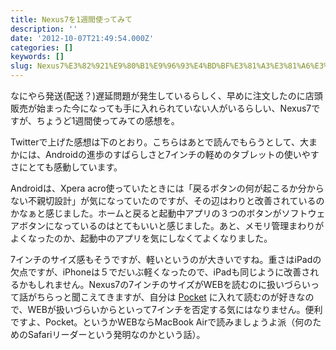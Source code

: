 ```yaml
---
title: Nexus7を1週間使ってみて
description: ''
date: '2012-10-07T21:49:54.000Z'
categories: []
keywords: []
slug: Nexus7%E3%82%921%E9%80%B1%E9%96%93%E4%BD%BF%E3%81%A3%E3%81%A6%E3%81%BF%E3%81%A6
---
```

なにやら発送(配送？)遅延問題が発生しているらしく、早めに注文したのに店頭販売が始まった今になっても手に入れられていない人がいるらしい、Nexus7ですが、ちょうど1週間使ってみての感想を。

Twitterで上げた感想は下のとおり。こちらはあとで読んでもらうとして、大まかには、Androidの進歩のすばらしさと7インチの軽めのタブレットの使いやすさにとても感動しています。

Androidは、Xpera acro使っていたときには「戻るボタンの何が起こるか分からない不親切設計」が気になっていたのですが、その辺はわりと改善されているのかなぁと感じました。ホームと戻ると起動中アプリの３つのボタンがソフトウェアボタンになっているのはとてもいいと感じました。あと、メモリ管理まわりがよくなったのか、起動中のアプリを気にしなくてよくなりました。

7インチのサイズ感もそうですが、軽いというのが大きいですね。重さはiPadの欠点ですが、iPhoneは５でだいぶ軽くなったので、iPadも同じように改善されるかもしれません。Nexus7の7インチのサイズがWEBを読むのに扱いづらいって話がちらっと聞こえてきますが、自分は [Pocket](http://getpocket.com/) に入れて読むのが好きなので、WEBが扱いづらいからといって7インチを否定する気にはなりません。便利ですよ、Pocket。というかWEBならMacBook Airで読みましょうよ派（何のためのSafariリーダーという発明なのかという話）。